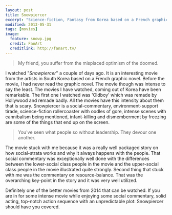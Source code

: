 ```yaml
---
layout: post
title: Snowpiercer
excerpt: "Science-fiction, Fantasy from Korea based on a French graphic novel"
modified: 2013-05-31
tags: [movies]
image:
  feature: snowp.jpg
  credit: FanArt
  creditlink: http://fanart.tv/
---
```


>My friend, you suffer from the misplaced optimism of the doomed.

I watched "*Snowpiercer*" a couple of days ago. It is an interesting movie from the artists in South Korea based on a French graphic novel. Before the movie, I had never read the graphic novel. The movie though was intense to say the least. The movies I have watched, coming out of Korea have been remarkable. The first one I watched was 'Oldboy' which was remade by Hollywood and remade badly. All the movies have this intensity about them that is scary. Snowpiercer is a social-commentary, environment-support tirade, science-fiction rollercoaster with oodles of gore, intense scenes with cannibalism being mentioned, infant-killing and dismemberment by freezing are some of the things that end up on the screen.

>You've seen what people so without leadership. They devour one another.

The movie stuck with me because it was a really well packaged story on how social-strata works and why it always happens with the people. That social commentary was exceptionally well done with the differences between the lower-social class people in the movie and the upper-social class people in the movie illustrated quite strongly. Second thing that stuck with me was the commentary on resource-balance. That was the overarching key-point in the story and it was very well utilized. 

Definitely one of the better movies from 2014 that can be watched. If you are in for some intense movie while enjoying some social commentary, solid acting, top-notch action sequence with an unpredictable plot: Snowpiercer should have you covered. 
